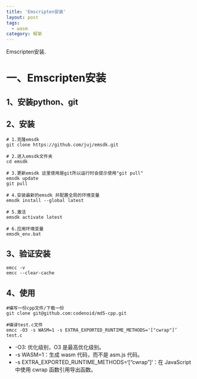 ```yaml
---
title: 'Emscripten安装'
layout: post
tags:
  - wasm
category: 框架
---
```

Emscripten安装.

<!--more-->

# 一、Emscripten安装

## 1、安装python、git

## 2、安装

```shell
# 1.克隆emsdk
git clone https://github.com/juj/emsdk.git

# 2.进入emsdk文件夹
cd emsdk

# 3.更新emsdk 这里使用是git所以运行时会提示使用"git pull"
emsdk update
git pull

# 4.安装最新的emsdk 并配置全局的环境变量
emsdk install --global latest

# 5.激活
emsdk activate latest

# 6.应用环境变量
emsdk_env.bat
```

## 3、验证安装

```shell
emcc -v
emcc --clear-cache

```

## 4、使用

```shell
#编写一份cpp文件/下载一份
git clone git@github.com:codenoid/md5-cpp.git

#编译test.c文件
emcc -O3 -s WASM=1 -s EXTRA_EXPORTED_RUNTIME_METHODS='["cwrap"]’ test.c
```

- -O3: 优化级别，O3 是最高优化级别。
- -s WASM=1：生成 wasm 代码，而不是 asm.js 代码。
- -s EXTRA_EXPORTED_RUNTIME_METHODS=‘[“cwrap”]‘：在 JavaScript 中使用 cwrap 函数引用导出函数。
